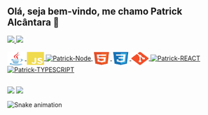 ## Olá, seja bem-vindo, me chamo Patrick Alcântara 👋

 <div>
  <a href="https://github.com/patrickalcantara">
  <img height="180em" src="https://github-readme-stats.vercel.app/api?username=patrickalcantara&show_icons=true&theme=react&include_all_commits=true&count_private=true"/>
  <img height="180em" src="https://github-readme-stats.vercel.app/api/top-langs/?username=patrickalcantara&layout=compact&langs_count=7&theme=react"/>
</div>

<div style="display: inline_block"><br>
  <img align="center" alt="Patrick-Java" height="32" width="40" src="https://raw.githubusercontent.com/devicons/devicon/master/icons/java/java-original.svg">
  <img align="center" alt="Patrick-Js" height="30" width="40" src="https://raw.githubusercontent.com/devicons/devicon/master/icons/javascript/javascript-plain.svg">
  <img align="center" alt="Patrick-Node" height="30" width="40" src="https://cdn.jsdelivr.net/gh/devicons/devicon/icons/nodejs/nodejs-original.svg" />      
  <img align="center" alt="Patrick-HTML" height="30" width="40" src="https://raw.githubusercontent.com/devicons/devicon/master/icons/html5/html5-original.svg">
  <img align="center" alt="Patrick-CSS" height="30" width="40" src="https://raw.githubusercontent.com/devicons/devicon/master/icons/css3/css3-original.svg">
 <img align="center" alt="Patrick-GIT" height="30" width="40" src="https://raw.githubusercontent.com/devicons/devicon/master/icons/git/git-original.svg">
 <img align="center" alt="Patrick-REACT" height="30" width="40" src="https://cdn.jsdelivr.net/gh/devicons/devicon/icons/react/react-original.svg" />  
 <img align="center" alt="Patrick-TYPESCRIPT" height="30" width="40" src="https://cdn.jsdelivr.net/gh/devicons/devicon/icons/typescript/typescript-original.svg" /> 
</div>

##

<div>
  <a href="https://www.linkedin.com/in/patrick-alc%C3%A2ntara-dimas/" target="_blank"><img src="https://img.shields.io/badge/-LinkedIn-%230077B5?style=for-the-badge&logo=linkedin&logoColor=white" target="_blank"></a>
  <a href = "mailto:patrickalcantara214@gmail.com"><img src="https://img.shields.io/badge/-Gmail-%23333?style=for-the-badge&logo=gmail&logoColor=white" target="_blank"></a>
  
  ![Snake animation](https://github.com/patrickalcantara/patrickalcantara/blob/output/github-contribution-grid-snake.svg)
  
</div>
